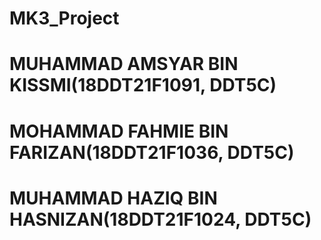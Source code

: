 # MK3_Project

# MUHAMMAD AMSYAR BIN KISSMI(18DDT21F1091, DDT5C)
# MOHAMMAD FAHMIE BIN FARIZAN(18DDT21F1036, DDT5C)
# MUHAMMAD HAZIQ BIN HASNIZAN(18DDT21F1024, DDT5C)
